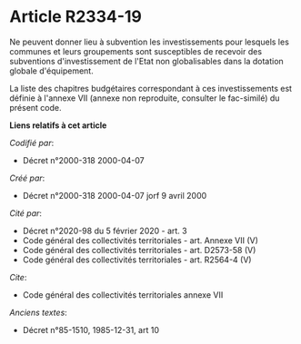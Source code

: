 # Article R2334-19

Ne peuvent donner lieu à subvention les investissements pour lesquels les communes et leurs groupements sont susceptibles de
recevoir des subventions d'investissement de l'Etat non globalisables dans la dotation globale d'équipement.

La liste des chapitres budgétaires correspondant à ces investissements est définie à l'annexe VII (annexe non reproduite,
consulter le fac-similé) du présent code.

**Liens relatifs à cet article**

_Codifié par_:

  - Décret n°2000-318 2000-04-07

_Créé par_:

  - Décret n°2000-318 2000-04-07 jorf 9 avril 2000

_Cité par_:

  - Décret n°2020-98 du 5 février 2020 - art. 3
  - Code général des collectivités territoriales - art. Annexe VII (V)
  - Code général des collectivités territoriales - art. D2573-58 (V)
  - Code général des collectivités territoriales - art. R2564-4 (V)

_Cite_:

  - Code général des collectivités territoriales annexe VII

_Anciens textes_:

  - Décret n°85-1510, 1985-12-31, art 10

